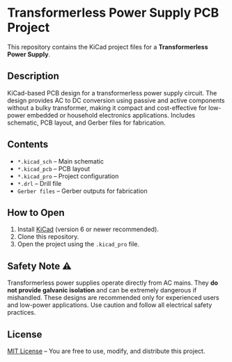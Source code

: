 # Transformerless Power Supply PCB Project

This repository contains the KiCad project files for a **Transformerless Power Supply**.

## Description
KiCad-based PCB design for a transformerless power supply circuit. The design provides AC to DC conversion using passive and active components without a bulky transformer, making it compact and cost-effective for low-power embedded or household electronics applications. Includes schematic, PCB layout, and Gerber files for fabrication.

## Contents
- `*.kicad_sch` – Main schematic
- `*.kicad_pcb` – PCB layout
- `*.kicad_pro` – Project configuration
- `*.drl` – Drill file
- `Gerber files` – Gerber outputs for fabrication

## How to Open
1. Install [KiCad](https://www.kicad.org/) (version 6 or newer recommended).
2. Clone this repository.
3. Open the project using the `.kicad_pro` file.

## Safety Note ⚠️
Transformerless power supplies operate directly from AC mains. They **do not provide galvanic isolation** and can be extremely dangerous if mishandled. These designs are recommended only for experienced users and low-power applications. Use caution and follow all electrical safety practices.

## License
[MIT License](LICENSE) – You are free to use, modify, and distribute this project.
